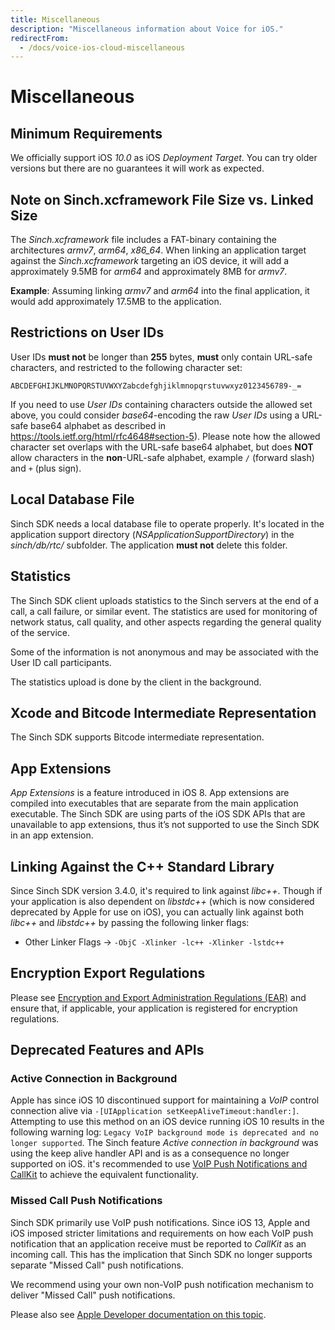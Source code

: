 ```yaml
---
title: Miscellaneous
description: "Miscellaneous information about Voice for iOS."
redirectFrom:
  - /docs/voice-ios-cloud-miscellaneous
---
```


# Miscellaneous

## Minimum Requirements

We officially support iOS _10.0_ as iOS _Deployment Target_. You can try older versions but there are no guarantees it will work as expected.

## Note on Sinch.xcframework File Size vs. Linked Size

The _Sinch.xcframework_ file includes a FAT-binary containing the architectures _armv7_, _arm64_, *x86_64*. When linking an application target against the _Sinch.xcframework_ targeting an iOS device, it will add a approximately 9.5MB for _arm64_ and approximately 8MB for _armv7_.

**Example**: Assuming linking _armv7_ and _arm64_ into the final application, it would add approximately 17.5MB to the application.

## Restrictions on User IDs

User IDs **must not** be longer than **255** bytes, **must** only contain URL-safe characters, and restricted to the following character set:

```text
ABCDEFGHIJKLMNOPQRSTUVWXYZabcdefghjiklmnopqrstuvwxyz0123456789-_=
```

If you need to use _User IDs_ containing characters outside the allowed set above, you could consider _base64_-encoding the raw _User IDs_ using a URL-safe base64 alphabet as described in <https://tools.ietf.org/html/rfc4648#section-5>). Please note how the allowed character set overlaps with the URL-safe base64 alphabet, but does **NOT** allow characters in the **non**-URL-safe alphabet, example `/` (forward slash) and `+` (plus sign).

## Local Database File

Sinch SDK needs a local database file to operate properly. It's located in the application support directory (_NSApplicationSupportDirectory_) in the _sinch/db/rtc/_ subfolder. The application **must not** delete this folder.

## Statistics

The Sinch SDK client uploads statistics to the Sinch servers at the end of a call, a call failure, or similar event. The statistics are used for monitoring of network status, call quality, and other aspects regarding the general quality of the service.

Some of the information is not anonymous and may be associated with the User ID call participants.

The statistics upload is done by the client in the background.

## Xcode and Bitcode Intermediate Representation

The Sinch SDK supports Bitcode intermediate representation.

## App Extensions

_App Extensions_ is a feature introduced in iOS 8. App extensions are compiled into executables that are separate from the main application executable. The Sinch SDK are using parts of the iOS SDK APIs that are unavailable to app extensions, thus it’s not supported to use the Sinch SDK in an app extension.

## Linking Against the C++ Standard Library

Since Sinch SDK version 3.4.0, it's required to link against _libc++_. Though if your application is also dependent on _libstdc++_ (which is now considered deprecated by Apple for use on iOS), you can actually link against both _libc++_ and _libstdc++_ by passing the following linker flags:

- Other Linker Flags -> `-ObjC -Xlinker -lc++ -Xlinker -lstdc++`

## Encryption Export Regulations

Please see [Encryption and Export Administration Regulations (EAR)](https://www.bis.doc.gov/index.php/policy-guidance/encryption) and ensure that, if applicable, your application is registered for encryption regulations.

## Deprecated Features and APIs

### Active Connection in Background

Apple has since iOS 10 discontinued support for maintaining a _VoIP_ control connection alive via `-[UIApplication setKeepAliveTimeout:handler:]`. Attempting to use this method on an iOS device running iOS 10 results in the following warning log: `Legacy VoIP background mode is deprecated and no longer supported`. The Sinch feature _Active connection in background_ was using the keep alive handler API and is as a consequence no longer supported on iOS. it's recommended to use [VoIP Push Notifications and CallKit](push-notifications-callkit.md) to achieve the equivalent functionality.

### Missed Call Push Notifications

Sinch SDK primarily use VoIP push notifications. Since iOS 13, Apple and iOS imposed stricter limitations and requirements on how each VoIP push notification that an application receive must be reported to _CallKit_ as an incoming call. This has the implication that Sinch SDK no longer supports separate "Missed Call" push notifications.

We recommend using your own non-VoIP push notification mechanism to deliver "Missed Call" push notifications.

Please also see [Apple Developer documentation on this topic](https://developer.apple.com/documentation/pushkit/pkpushregistrydelegate/2875784-pushregistry).
